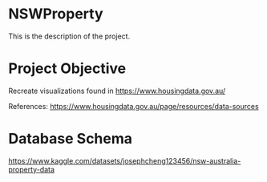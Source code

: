 # NSWProperty

This is the description of the project.

# Project Objective

Recreate visualizations found in https://www.housingdata.gov.au/

References: https://www.housingdata.gov.au/page/resources/data-sources

# Database Schema

https://www.kaggle.com/datasets/josephcheng123456/nsw-australia-property-data

